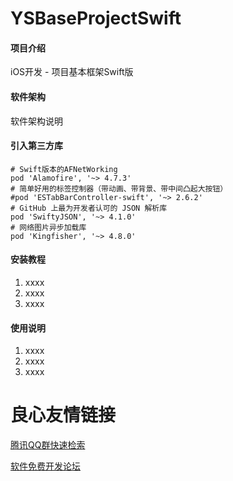 # YSBaseProjectSwift

#### 项目介绍
iOS开发 - 项目基本框架Swift版

#### 软件架构
软件架构说明

#### 引入第三方库

```
# Swift版本的AFNetWorking
pod 'Alamofire', '~> 4.7.3'
# 简单好用的标签控制器（带动画、带背景、带中间凸起大按钮）
#pod 'ESTabBarController-swift', '~> 2.6.2'
# GitHub 上最为开发者认可的 JSON 解析库
pod 'SwiftyJSON', '~> 4.1.0'
# 网络图片异步加载库
pod 'Kingfisher', '~> 4.8.0'
```

#### 安装教程

1. xxxx
2. xxxx
3. xxxx

#### 使用说明

1. xxxx
2. xxxx
3. xxxx


 # 良心友情链接

[腾讯QQ群快速检索](http://u.720life.cn/s/8cf73f7c)

[软件免费开发论坛](http://u.720life.cn/s/bbb01dc0)